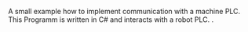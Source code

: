 A small example how to implement communication with a machine PLC. This Programm is written in C# and interacts with a robot PLC. .
